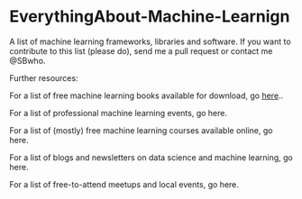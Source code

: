 # EverythingAbout-Machine-Learnign
A list of machine learning frameworks, libraries and software.  If you want to contribute to this list (please do), send me a pull request or contact me @SBwho. 

Further resources:

For a list of free machine learning books available for download, go [here]([https://pages.github.com/](https://github.com/SBwho/EverythingAbout-Machine-Learning/blob/main/books.md))..

For a list of professional machine learning events, go here.

For a list of (mostly) free machine learning courses available online, go here.

For a list of blogs and newsletters on data science and machine learning, go here.

For a list of free-to-attend meetups and local events, go here.
